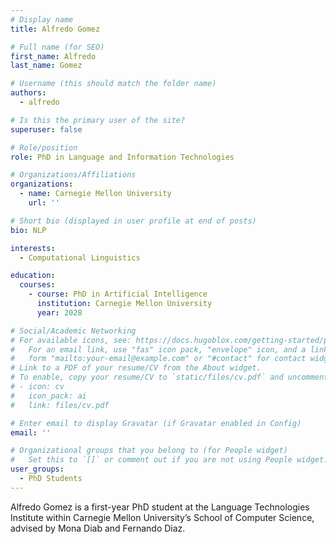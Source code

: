 ```yaml
---
# Display name
title: Alfredo Gomez

# Full name (for SEO)
first_name: Alfredo
last_name: Gomez

# Username (this should match the folder name)
authors:
  - alfredo

# Is this the primary user of the site?
superuser: false

# Role/position
role: PhD in Language and Information Technologies

# Organizations/Affiliations
organizations:
  - name: Carnegie Mellon University
    url: ''

# Short bio (displayed in user profile at end of posts)
bio: NLP

interests:
  - Computational Linguistics

education:
  courses:
    - course: PhD in Artificial Intelligence
      institution: Carnegie Mellon University
      year: 2028

# Social/Academic Networking
# For available icons, see: https://docs.hugoblox.com/getting-started/page-builder/#icons
#   For an email link, use "fas" icon pack, "envelope" icon, and a link in the
#   form "mailto:your-email@example.com" or "#contact" for contact widget.
# Link to a PDF of your resume/CV from the About widget.
# To enable, copy your resume/CV to `static/files/cv.pdf` and uncomment the lines below.
# - icon: cv
#   icon_pack: ai
#   link: files/cv.pdf

# Enter email to display Gravatar (if Gravatar enabled in Config)
email: ''

# Organizational groups that you belong to (for People widget)
#   Set this to `[]` or comment out if you are not using People widget.
user_groups:
  - PhD Students
---
```


Alfredo Gomez is a first-year PhD student at the Language Technologies Institute within Carnegie Mellon University’s School of Computer Science, advised by Mona Diab and Fernando Diaz.
